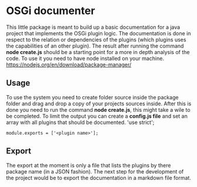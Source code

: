 # OSGi documenter
This little package is meant to build up a basic documentation for a java project that implements the OSGi plugin logic.
The documentation is done in respect to the relation or dependencies of the plugins (which plugins uses the capabilities of an other plugin). The result after running the command **node create.js** should be a starting point for a more in depth analysis of the code.
To use it you need to have node installed on your machine. https://nodejs.org/en/download/package-manager/
## Usage
To use the system you need to create folder source inside the package folder and drag and drop a copy of your projects sources inside. 
After this is done you need to run the command **node create.js**, this might take a wile to be completed.
To limit the output you can create a __config.js file__ and set an array with all plugins that should be documented.
    'use strict';
    
    module.exports = ['<plugin name>']; 
## Export
The export at the moment is only a file that lists the plugins by there package name (in a JSON fashion). The next step for the development of the project would be to export the documentation in a markdown file format.
